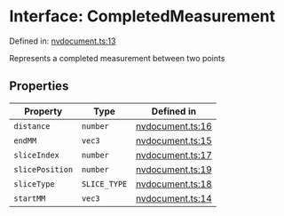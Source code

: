 # Interface: CompletedMeasurement

Defined in: [nvdocument.ts:13](https://github.com/thewtex/niivue/blob/main/packages/niivue/src/nvdocument.ts#L13)

Represents a completed measurement between two points

## Properties

| Property                                   | Type         | Defined in                                                                                            |
| ------------------------------------------ | ------------ | ----------------------------------------------------------------------------------------------------- |
| <a id="distance"></a> `distance`           | `number`     | [nvdocument.ts:16](https://github.com/thewtex/niivue/blob/main/packages/niivue/src/nvdocument.ts#L16) |
| <a id="endmm"></a> `endMM`                 | `vec3`       | [nvdocument.ts:15](https://github.com/thewtex/niivue/blob/main/packages/niivue/src/nvdocument.ts#L15) |
| <a id="sliceindex"></a> `sliceIndex`       | `number`     | [nvdocument.ts:17](https://github.com/thewtex/niivue/blob/main/packages/niivue/src/nvdocument.ts#L17) |
| <a id="sliceposition"></a> `slicePosition` | `number`     | [nvdocument.ts:19](https://github.com/thewtex/niivue/blob/main/packages/niivue/src/nvdocument.ts#L19) |
| <a id="slicetype"></a> `sliceType`         | `SLICE_TYPE` | [nvdocument.ts:18](https://github.com/thewtex/niivue/blob/main/packages/niivue/src/nvdocument.ts#L18) |
| <a id="startmm"></a> `startMM`             | `vec3`       | [nvdocument.ts:14](https://github.com/thewtex/niivue/blob/main/packages/niivue/src/nvdocument.ts#L14) |
